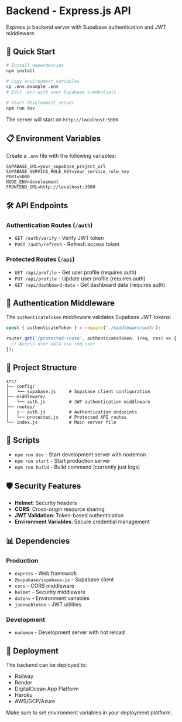 # Backend - Express.js API

Express.js backend server with Supabase authentication and JWT middleware.

## 🚀 Quick Start

```bash
# Install dependencies
npm install

# Copy environment variables
cp .env.example .env
# Edit .env with your Supabase credentials

# Start development server
npm run dev
```

The server will start on `http://localhost:5000`

## 📋 Environment Variables

Create a `.env` file with the following variables:

```env
SUPABASE_URL=your_supabase_project_url
SUPABASE_SERVICE_ROLE_KEY=your_service_role_key
PORT=5000
NODE_ENV=development
FRONTEND_URL=http://localhost:3000
```

## 🛠️ API Endpoints

### Authentication Routes (`/auth`)
- `GET /auth/verify` - Verify JWT token
- `POST /auth/refresh` - Refresh access token

### Protected Routes (`/api`)
- `GET /api/profile` - Get user profile (requires auth)
- `PUT /api/profile` - Update user profile (requires auth)
- `GET /api/dashboard-data` - Get dashboard data (requires auth)

## 🔐 Authentication Middleware

The `authenticateToken` middleware validates Supabase JWT tokens:

```javascript
const { authenticateToken } = require('./middleware/auth');

router.get('/protected-route', authenticateToken, (req, res) => {
  // Access user data via req.user
});
```

## 📁 Project Structure

```
src/
├── config/
│   └── supabase.js     # Supabase client configuration
├── middleware/
│   └── auth.js         # JWT authentication middleware
├── routes/
│   ├── auth.js         # Authentication endpoints
│   └── protected.js    # Protected API routes
└── index.js            # Main server file
```

## 🔧 Scripts

- `npm run dev` - Start development server with nodemon
- `npm run start` - Start production server
- `npm run build` - Build command (currently just logs)

## 🛡️ Security Features

- **Helmet**: Security headers
- **CORS**: Cross-origin resource sharing
- **JWT Validation**: Token-based authentication
- **Environment Variables**: Secure credential management

## 📊 Dependencies

### Production
- `express` - Web framework
- `@supabase/supabase-js` - Supabase client
- `cors` - CORS middleware
- `helmet` - Security middleware
- `dotenv` - Environment variables
- `jsonwebtoken` - JWT utilities

### Development
- `nodemon` - Development server with hot reload

## 🚀 Deployment

The backend can be deployed to:
- Railway
- Render
- DigitalOcean App Platform
- Heroku
- AWS/GCP/Azure

Make sure to set environment variables in your deployment platform.